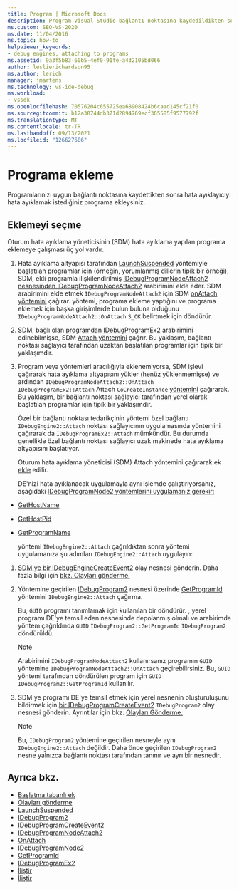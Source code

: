 ```yaml
---
title: Program | Microsoft Docs
description: Program Visual Studio bağlantı noktasına kaydedildikten sonra hata ayıklayıcı eklemenin nasıl uygulandığını öğrenin.
ms.custom: SEO-VS-2020
ms.date: 11/04/2016
ms.topic: how-to
helpviewer_keywords:
- debug engines, attaching to programs
ms.assetid: 9a3f5b83-60b5-4ef0-91fe-a432105bd066
author: leslierichardson95
ms.author: lerich
manager: jmartens
ms.technology: vs-ide-debug
ms.workload:
- vssdk
ms.openlocfilehash: 70576204c655725ea68908424b6caad145cf21f0
ms.sourcegitcommit: b12a38744db371d2894769ecf305585f9577792f
ms.translationtype: MT
ms.contentlocale: tr-TR
ms.lasthandoff: 09/13/2021
ms.locfileid: "126627686"
---
```

# <a name="attach-to-the-program"></a>Programa ekleme
Programlarınızı uygun bağlantı noktasına kaydettikten sonra hata ayıklayıcıyı hata ayıklamak istediğiniz programa ekleysiniz.

## <a name="choose-how-to-attach"></a>Eklemeyi seçme
 Oturum hata ayıklama yöneticisinin (SDM) hata ayıklama yapılan programa eklemeye çalışması üç yol vardır.

1. Hata ayıklama altyapısı tarafından [LaunchSuspended](../../extensibility/debugger/reference/idebugenginelaunch2-launchsuspended.md) yöntemiyle başlatılan programlar için (örneğin, yorumlanmış dillerin tipik bir örneği), SDM, ekli programla ilişkilendirilmiş [IDebugProgramNodeAttach2 nesnesinden IDebugProgramNodeAttach2](../../extensibility/debugger/reference/idebugprogramnode2.md) arabirimini elde eder. [](../../extensibility/debugger/reference/idebugprogramnodeattach2.md) SDM arabirimini elde etmek `IDebugProgramNodeAttach2` için SDM [onAttach yöntemini](../../extensibility/debugger/reference/idebugprogramnodeattach2-onattach.md) çağırar. yöntemi, programa ekleme yaptığını ve programa eklemek için başka girişimlerde bulun buluna olduğunu `IDebugProgramNodeAttach2::OnAttach` `S_OK` belirtmek için döndürür.

2. SDM, bağlı olan [programdan IDebugProgramEx2](../../extensibility/debugger/reference/idebugprogramex2.md) arabirimini edinebilmişse, SDM [Attach yöntemini](../../extensibility/debugger/reference/idebugprogramex2-attach.md) çağrır. Bu yaklaşım, bağlantı noktası sağlayıcı tarafından uzaktan başlatılan programlar için tipik bir yaklaşımdır.

3. Program veya yöntemleri aracılığıyla eklenemiyorsa, SDM işlevi çağırarak hata ayıklama altyapısını yükler (henüz yüklenmemişse) ve ardından `IDebugProgramNodeAttach2::OnAttach` `IDebugProgramEx2::Attach` Attach `CoCreateInstance` [yöntemini](../../extensibility/debugger/reference/idebugengine2-attach.md) çağırarak. Bu yaklaşım, bir bağlantı noktası sağlayıcı tarafından yerel olarak başlatılan programlar için tipik bir yaklaşımdır.

    Özel bir bağlantı noktası tedarikçinin yöntemi özel bağlantı `IDebugEngine2::Attach` noktası sağlayıcının uygulamasında yöntemini çağırarak da `IDebugProgramEx2::Attach` mümkündür. Bu durumda genellikle özel bağlantı noktası sağlayıcı uzak makinede hata ayıklama altyapısını başlatıyor.

   Oturum hata ayıklama yöneticisi (SDM) Attach yöntemini çağırarak ek [elde](../../extensibility/debugger/reference/idebugengine2-attach.md) edilir.

   DE'nizi hata ayıklanacak uygulamayla aynı işlemde çalıştırıyorsanız, aşağıdaki [IDebugProgramNode2 yöntemlerini uygulamanız gerekir:](../../extensibility/debugger/reference/idebugprogramnode2.md)

- [GetHostName](../../extensibility/debugger/reference/idebugprogramnode2-gethostname.md)

- [GetHostPid](../../extensibility/debugger/reference/idebugprogramnode2-gethostpid.md)

- [GetProgramName](../../extensibility/debugger/reference/idebugprogramnode2-getprogramname.md)

  yöntemi `IDebugEngine2::Attach` çağrıldıktan sonra yöntemi uygulamanıza şu adımları `IDebugEngine2::Attach` uygulayın:

1. [SDM'ye bir IDebugEngineCreateEvent2](../../extensibility/debugger/reference/idebugenginecreateevent2.md) olay nesnesi gönderin. Daha fazla bilgi için [bkz. Olayları gönderme.](../../extensibility/debugger/sending-events.md)

2. Yöntemine geçirilen [IDebugProgram2](../../extensibility/debugger/reference/idebugprogram2.md) nesnesi üzerinde [GetProgramId](../../extensibility/debugger/reference/idebugprogram2-getprogramid.md) yöntemini `IDebugEngine2::Attach` çağırma.

     Bu, `GUID` programı tanımlamak için kullanılan bir döndürür. , yerel programı DE'ye temsil eden nesnesinde depolanmış olmalı ve arabirimde yöntem çağrıldında `GUID` `IDebugProgram2::GetProgramId` `IDebugProgram2` döndürüldü.

    > [!NOTE]
    > Arabirimini `IDebugProgramNodeAttach2` kullanırsanız programın `GUID` yöntemine `IDebugProgramNodeAttach2::OnAttach` geçirebilirsiniz. Bu, `GUID` yöntemi tarafından döndürülen program için `GUID` `IDebugProgram2::GetProgramId` kullanılır.

3. SDM'ye programı DE'ye temsil etmek için yerel nesnenin oluşturuluşunu bildirmek için [bir IDebugProgramCreateEvent2](../../extensibility/debugger/reference/idebugprogramcreateevent2.md) `IDebugProgram2` olay nesnesi gönderin. Ayrıntılar için bkz. [Olayları Gönderme.](../../extensibility/debugger/sending-events.md)

    > [!NOTE]
    > Bu, `IDebugProgram2` yöntemine geçirilen nesneyle aynı `IDebugEngine2::Attach` değildir. Daha önce geçirilen `IDebugProgram2` nesne yalnızca bağlantı noktası tarafından tanınır ve ayrı bir nesnedir.

## <a name="see-also"></a>Ayrıca bkz.
- [Başlatma tabanlı ek](../../extensibility/debugger/launch-based-attachment.md)
- [Olayları gönderme](../../extensibility/debugger/sending-events.md)
- [LaunchSuspended](../../extensibility/debugger/reference/idebugenginelaunch2-launchsuspended.md)
- [IDebugProgram2](../../extensibility/debugger/reference/idebugprogram2.md)
- [IDebugProgramCreateEvent2](../../extensibility/debugger/reference/idebugprogramcreateevent2.md)
- [IDebugProgramNodeAttach2](../../extensibility/debugger/reference/idebugprogramnodeattach2.md)
- [OnAttach](../../extensibility/debugger/reference/idebugprogramnodeattach2-onattach.md)
- [IDebugProgramNode2](../../extensibility/debugger/reference/idebugprogramnode2.md)
- [GetProgramId](../../extensibility/debugger/reference/idebugprogram2-getprogramid.md)
- [IDebugProgramEx2](../../extensibility/debugger/reference/idebugprogramex2.md)
- [İliştir](../../extensibility/debugger/reference/idebugprogramex2-attach.md)
- [İliştir](../../extensibility/debugger/reference/idebugengine2-attach.md)
